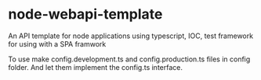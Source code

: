 # node-webapi-template
An API template for node applications using typescript, IOC, test framework for using with a SPA framwork

To use make config.development.ts and config.production.ts files in config folder. And let them implement the config.ts interface.
